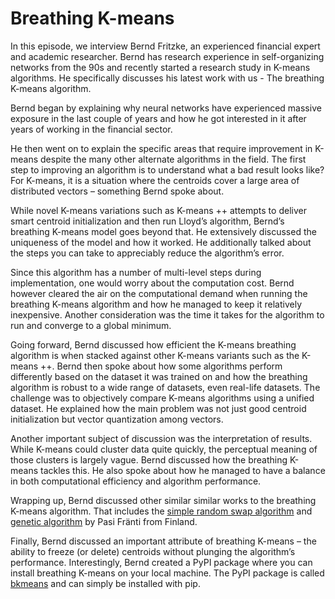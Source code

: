 # Breathing K-means

In this episode, we interview Bernd Fritzke, an experienced financial expert and academic researcher. Bernd has research experience in self-organizing networks from the 90s and recently started a research study in K-means algorithms. He specifically discusses his latest work with us - The breathing K-means algorithm.

Bernd began by explaining why neural networks have experienced massive exposure in the last couple of years and how he got interested in it after years of working in the financial sector. 

He then went on to explain the specific areas that require improvement in K-means despite the many other alternate algorithms in the field. The first step to improving an algorithm is to understand what a bad result looks like? For K-means, it is a situation where the centroids cover a large area of distributed vectors – something Bernd spoke about. 

While novel K-means variations such as K-means ++ attempts to deliver smart centroid initialization and then run Lloyd’s algorithm, Bernd’s breathing K-means model goes beyond that. He extensively discussed the uniqueness of the model and how it worked. He additionally talked about the steps you can take to appreciably reduce the algorithm’s error. 

Since this algorithm has a number of multi-level steps during implementation, one would worry about the computation cost. Bernd however cleared the air on the computational demand when running the breathing K-means algorithm and how he managed to keep it relatively inexpensive. Another consideration was the time it takes for the algorithm to run and converge to a global minimum. 

Going forward, Bernd discussed how efficient the K-means breathing algorithm is when stacked against other K-means variants such as the K-means ++. Bernd then spoke about how some algorithms perform differently based on the dataset it was trained on and how the breathing algorithm is robust to a wide range of datasets, even real-life datasets. The challenge was to objectively compare K-means algorithms using a unified dataset. He explained how the main problem was not just good centroid initialization but vector quantization among vectors.

Another important subject of discussion was the interpretation of results. While K-means could cluster data quite quickly, the perceptual meaning of those clusters is largely vague. Bernd discussed how the breathing K-means tackles this. He also spoke about how he managed to have a balance in both computational efficiency and algorithm performance. 

Wrapping up, Bernd discussed other similar similar works to the breathing K-means algorithm. That includes the [simple random swap algorithm](https://journalofbigdata.springeropen.com/articles/10.1186/s40537-018-0122-y) and [genetic algorithm](https://scholar.google.com.au/citations?view_op=view_citation&hl=th&user=gOBacy8AAAAJ&citation_for_view=gOBacy8AAAAJ:u-x6o8ySG0sC) by Pasi Fränti from Finland.

Finally, Bernd discussed an important attribute of breathing K-means – the ability to freeze (or delete) centroids without plunging the algorithm’s performance.  Interestingly, Bernd created a PyPI package where you can install breathing K-means on your local machine. The PyPI package is called [bkmeans](https://pypi.org/project/bkmeans/) and can simply be installed with pip.
